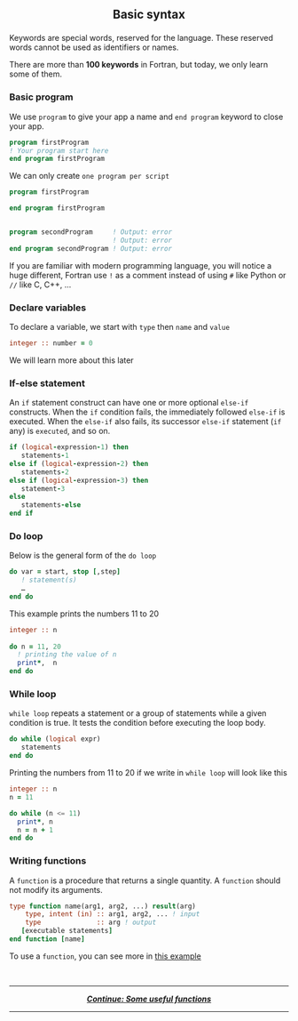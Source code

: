 ## <p align="center"> Basic syntax </p>

Keywords are special words, reserved for the language. These reserved words cannot be used as identifiers or names.

There are more than **100 keywords** in Fortran, but today, we only learn some of them.

### Basic program

We use `program` to give your app a name and `end program` keyword to close your app.

```fortran
program firstProgram
! Your program start here
end program firstProgram
```

We can only create `one program per script`

```fortran
program firstProgram

end program firstProgram


program secondProgram     ! Output: error
                          ! Output: error
end program secondProgram ! Output: error
```

If you are familiar with modern programming language, you will notice a huge different, Fortran use `!` as a comment instead of using `#` like Python or `//` like C, C++, ...

### Declare variables

To declare a variable, we start with `type` then `name` and `value`

```fortran
integer :: number = 0
```

We will learn more about this later

### If-else statement

An `if` statement construct can have one or more optional `else-if` constructs. When the `if` condition fails, the immediately followed `else-if` is executed. When the `else-if` also fails, its successor `else-if` statement (`if` any) is `executed`, and so on.

```fortran
if (logical-expression-1) then
   statements-1
else if (logical-expression-2) then
   statements-2
else if (logical-expression-3) then
   statement-3
else
   statements-else
end if
```

### Do loop

Below is the general form of the `do loop`

```fortran
do var = start, stop [,step]    
   ! statement(s)
   …
end do
```

This example prints the numbers 11 to 20
```fortran
integer :: n
   
do n = 11, 20     
  ! printing the value of n 
  print*,  n 
end do 
```

### While loop

`while loop` repeats a statement or a group of statements while a given condition is true. It tests the condition before executing the loop body.

```fortran
do while (logical expr) 
   statements
end do
```

Printing the numbers from 11 to 20 if we write in `while loop` will look like this
```fortran
integer :: n
n = 11

do while (n <= 11) 
  print*, n
  n = n + 1
end do
```

### Writing functions

A `function` is a procedure that returns a single quantity. A `function` should not modify its arguments.

```fortran
type function name(arg1, arg2, ...) result(arg)
    type, intent (in) :: arg1, arg2, ... ! input
    type              :: arg ! output
   [executable statements] 
end function [name]
```

To use a `function`, you can see more in [this example](/examples/cube-volume.f)

<br/>

---

<p align="center">
  <em>
    <b>
      <a href="/tutorial/functions.md">
        Continue: Some useful functions
      </a>
    </b>
  </em>
</p>

---
